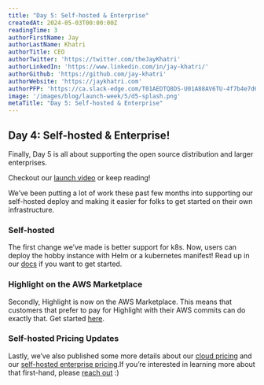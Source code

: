 ```yaml
---
title: "Day 5: Self-hosted & Enterprise"
createdAt: 2024-05-03T00:00:00Z
readingTime: 3
authorFirstName: Jay
authorLastName: Khatri
authorTitle: CEO
authorTwitter: 'https://twitter.com/theJayKhatri'
authorLinkedIn: 'https://www.linkedin.com/in/jay-khatri/'
authorGithub: 'https://github.com/jay-khatri'
authorWebsite: 'https://jaykhatri.com'
authorPFP: 'https://ca.slack-edge.com/T01AEDTQ8DS-U01A88AV6TU-4f7b4e7d637a-512'
image: '/images/blog/launch-week/5/d5-splash.png'
metaTitle: "Day 5: Self-hosted & Enterprise"
---
```


## Day 4: Self-hosted & Enterprise!

Finally, Day 5 is all about supporting the open source distribution and larger enterprises. 

Checkout our [launch video](https://youtu.be/HGo6wB_fL1w) or keep reading!

We’ve been putting a lot of work these past few months into supporting our self-hosted deploy and making it easier for folks to get started on their own infrastructure.

### Self-hosted

The first change we’ve made is better support for k8s. Now, users can deploy the hobby instance with Helm or a kubernetes manifest! Read up in our [docs](https://www.highlight.io/docs/general/company/open-source/hosting/self-host-hobby) if you want to get started. 

### Highlight on the AWS Marketplace

Secondly, Highlight is now on the AWS Marketplace. This means that customers that prefer to pay for Highlight with their AWS commits can do exactly that. Get started [here](https://aws.amazon.com/marketplace/seller-profile?id=seller-624mxi57d4pe4).

### Self-hosted Pricing Updates

Lastly, we’ve also published some more details about our [cloud pricing](http://highlight.io/pricing) and our [self-hosted enterprise pricing](https://www.highlight.io/docs/general/company/open-source/hosting/self-host-enterprise).If you’re interested in learning more about that first-hand, please [reach out](https://d.highlight.io) :) 
